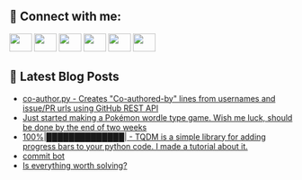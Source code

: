 ## 🔎 Connect with me:
[<img height="32" width="40" src="https://cdn.jsdelivr.net/npm/simple-icons@v5/icons/telegram.svg" />](https://t.me/bullbesh)
[<img height="32" width="40" src="https://cdn.jsdelivr.net/npm/simple-icons@v5/icons/vk.svg" />](https://vk.com/bullbesh)
[<img height="32" width="40" src="https://cdn.jsdelivr.net/npm/simple-icons@v5/icons/twitter.svg" />](https://twitter.com/bullbesh1)
[<img height="32" width="40" src="https://cdn.jsdelivr.net/npm/simple-icons@v5/icons/instagram.svg" />](https://www.instagram.com/bullbesh)
[<img height="32" width="40" src="https://cdn.jsdelivr.net/npm/simple-icons@v5/icons/reddit.svg" />](https://www.reddit.com/user/bullbesh)
[<img height="32" width="40" src="https://cdn.jsdelivr.net/npm/simple-icons@v5/icons/youtube.svg" />](https://www.youtube.com/channel/UCtfjRs6uzgq5mfm8S06WTcg)

## 📕 Latest Blog Posts
<!-- BLOG-POST-LIST:START -->
- [co-author.py - Creates &quot;Co-authored-by&quot; lines from usernames and issue/PR urls using GitHub REST API](https://www.reddit.com/r/Python/comments/u8ol71/coauthorpy_creates_coauthoredby_lines_from/)
- [Just started making a Pokémon wordle type game. Wish me luck, should be done by the end of two weeks](https://www.reddit.com/r/Python/comments/u8of7m/just_started_making_a_pokémon_wordle_type_game/)
- [100%|██████████████| - TQDM is a simple library for adding progress bars to your python code. I made a tutorial about it.](https://www.reddit.com/r/Python/comments/u8nzzr/100_tqdm_is_a_simple_library_for_adding_progress/)
- [commit bot](https://www.reddit.com/r/Python/comments/u8nwl0/commit_bot/)
- [Is everything worth solving?](https://www.reddit.com/r/Python/comments/u8nfcq/is_everything_worth_solving/)
<!-- BLOG-POST-LIST:END -->

